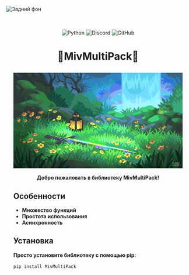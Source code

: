 ![Задний фон](https://i.pinimg.com/564x/da/ac/de/daacde957999e2869480796333d567b7.jpg)

<div style="background-image: url('https://i.pinimg.com/564x/da/ac/de/daacde957999e2869480796333d567b7.jpg'); background-size: cover; padding: 20px;">

<p align="center">
<img src="https://img.shields.io/badge/python-3670A0?style=for-the-badge&logo=python&logoColor=ffdd54" alt="Python">
<img src="https://img.shields.io/badge/Discord-%235865F2.svg?style=for-the-badge&logo=discord&logoColor=white" alt="Discord">
<img src="https://img.shields.io/badge/github-%23121011.svg?style=for-the-badge&logo=github&logoColor=white" alt="GitHub">
</p>

# <p align="center">🐺MivMultiPack🦊</p>
<p align="center">
    <img src="images/banner.gif">
</p>

**<p align="center">Добро пожаловать в библиотеку MivMultiPack!</p>**

## Особенности

- **Множество функций**
- **Простота использования**
- **Асинхронность**

## Установка

**Просто установите библиотеку с помощью pip:**

```bash
pip install MivMultiPack
```

</div>